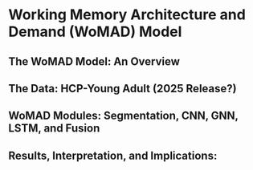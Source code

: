 # Working Memory Architecture and Demand (WoMAD) Model

## The WoMAD Model: An Overview

## The Data: HCP-Young Adult (2025 Release?)

## WoMAD Modules: Segmentation, CNN, GNN, LSTM, and Fusion

## Results, Interpretation, and Implications:

